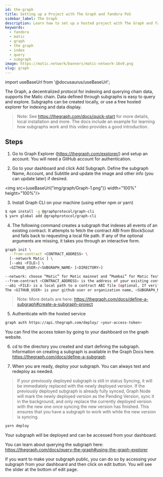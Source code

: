 ```yaml
---
id: the-graph
title: Setting up a Project with The Graph and fandora PoS
sidebar_label: The Graph
description: Learn how to set up a hosted project with The Graph and fandora.
keywords:
  - fandora
  - matic
  - graph 
  - the graph
  - index
  - query
  - subgraph
image: https://matic.network/banners/matic-network-16x9.png
slug: graph 
---
```


import useBaseUrl from '@docusaurus/useBaseUrl';

The Graph, a decentralized protocol for indexing and querying chain data, supports the Matic chain. Data defined through subgraphs is easy to query and explore. Subgraphs can be created locally, or use a free hosted explorer for indexing and data display. 

> Note: See https://thegraph.com/docs/quick-start for more details, local installation and more. The docs include an example for learning how subgraphs work and this video provides a good introduction.

## Steps

1. Go to Graph Explorer (https://thegraph.com/explorer/) and setup an account. You will need a GitHub account for authentication.

2. Go to your dashboard and click Add Subgraph. Define the subgraph Name, Account, and Subtitle and update the image and other info (you can update later) if desired.

<img src={useBaseUrl("img/graph/Graph-1.png")} width="100%" height="100%"/>


3. Install Graph CLI on your machine (using either npm or yarn)

```bash 
$ npm install -g @graphprotocol/graph-cli
$ yarn global add @graphprotocol/graph-cli
```

4. The following command creates a subgraph that indexes all events of an existing contract. It attempts to fetch the contract ABI from BlockScout and falls back to requesting a local file path. If any of the optional arguments are missing, it takes you through an interactive form.

```bash
graph init \
  --from-contract <CONTRACT_ADDRESS> \
  [--network Matic ] \
  [--abi <FILE>] \
  <GITHUB_USER>/<SUBGRAPH_NAME> [<DIRECTORY>]

--network: choose “Matic” for Matic mainnet and “Mumbai” for Matic Testnet.
--from-contract <CONTRACT_ADDRESS> is the address of your existing contract which you have deployed on the Matic network: Testnet or Mainnet.
--abi <FILE> is a local path to a contract ABI file (optional, If verified in BlockScout, the graph will grab the ABI, otherwise you will need to manually add the ABI. You can save the abi from BlockScout or by running truffle compile or solc on a public project.)
The <GITHUB_USER> is your github user or organization name, <SUBGRAPH_NAME> is the name for your subgraph, and <DIRECTORY> is the optional name of the directory where graph init will put the example subgraph manifest.
```

>Note: More details are here: https://thegraph.com/docs/define-a-subgraph#create-a-subgraph-project

5. Authenticate with the hosted service

```bash
graph auth https://api.thegraph.com/deploy/ <your-access-token>
```
You can find the access token by going to your dashboard on the graph website.

6. cd to the directory you created and start defining the subgraph. Information on creating a subgraph is available in the Graph Docs here. https://thegraph.com/docs/define-a-subgraph

7. When you are ready, deploy your subgraph. You can always test and redeploy as needed. 

>If your previously deployed subgraph is still in status Syncing, it will be immediately replaced with the newly deployed version. If the previously deployed subgraph is already fully synced, Graph Node will mark the newly deployed version as the Pending Version, sync it in the background, and only replace the currently deployed version with the new one once syncing the new version has finished. This ensures that you have a subgraph to work with while the new version is syncing.

```bash
yarn deploy
```

Your subgraph will be deployed and can be accessed from your dashboard.

You can learn about querying the subgraph here: https://thegraph.com/docs/query-the-graph#using-the-graph-explorer

If you want to make your subgraph public, you can do so by accessing your subgraph from your dashboard and then click on edit button. You will see the slider at the bottom of edit page.
